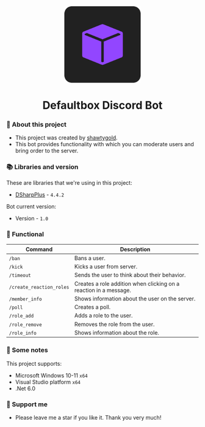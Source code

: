 <div align="center"><img src="https://github.com/Shawtygold/Defaultbox-Discord-bot/blob/master/DiscordBotIcon.png" width="200" height="200"/>
<h1>Defaultbox Discord Bot</1>
</div>

### :pencil: About this project
- This project was created by [shawtygold](https://github.com/Shawtygold).
- This bot provides functionality with which you can moderate users and bring order to the server.

### 📚 Libraries and version
These are libraries that we're using in this project:
- [DSharpPlus](https://github.com/DSharpPlus/DSharpPlus) - `4.4.2`

Bot current version: 
- Version - `1.0`

### 📖 Functional
| Command                              | Description                                                                                                                                  |
|--------------------------------------|----------------------------------------------------------------------------------------------------------------------------------------------|
| `/ban`                               | Bans a user.                                                                                                                                 |
| `/kick`                              | Kicks a user from server.                                                                                                                    |
| `/timeout`                           | Sends the user to think about their behavior.                                                                                                |
| `/create_reaction_roles`             | Сreates a role addition when clicking on a reaction in a message.                                                                            |
| `/member_info`                       | Shows information about the user on the server.                                                                                              |
| `/poll`                              | Creates a poll.                                                                                                                              |
| `/role_add`                          | Adds a role to the user.                                                                                                                     |
| `/role_remove`                       | Removes the role from the user.                                                                                                              |
| `/role_info`                         | Shows information about the role.                                                                                                            |

 ### 📜 Some notes
 This project supports:
 - Microsoft Windows 10-11 `x64`
 - Visual Studio platform `x64`
 - .Net 6.0

 ### 🤝 Support me
 - Please leave me a star if you like it. Thank you very much!
